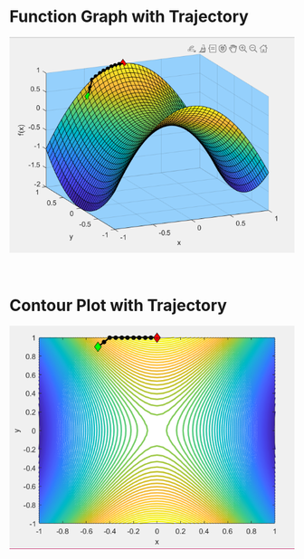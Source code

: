 # Function Graph with Trajectory

![alt_text](https://github.com/Shashank-Sundi/Matlab-Modelling-And-Simulations/blob/main/Hill%20Climbing%20-%20double%20vars/3d%20func%20with%20traj.PNG)
&nbsp;
<br />
&ensp;
# Contour Plot with Trajectory
![alt text](https://github.com/Shashank-Sundi/Matlab-Modelling-And-Simulations/blob/main/Hill%20Climbing%20-%20double%20vars/contor%20with%20traj.PNG)
